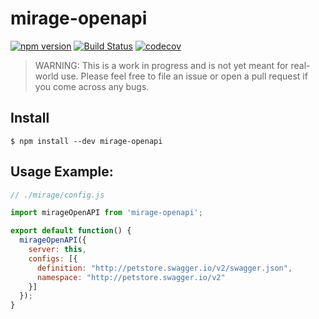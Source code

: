 # mirage-openapi
[![npm version](https://badge.fury.io/js/mirage-openapi.svg)](https://badge.fury.io/js/mirage-openapi)
[![Build Status](https://travis-ci.org/jlegrone/mirage-openapi.svg?branch=develop)](https://travis-ci.org/jlegrone/mirage-openapi)
[![codecov](https://codecov.io/gh/jlegrone/mirage-openapi/branch/develop/graph/badge.svg)](https://codecov.io/gh/jlegrone/mirage-openapi)

> WARNING: This is a work in progress and is not yet meant for real-world use.  Please feel free to file an issue or open a pull request if you come across any bugs.

## Install

```
$ npm install --dev mirage-openapi
```

## Usage Example:

```javascript
// ./mirage/config.js

import mirageOpenAPI from 'mirage-openapi';

export default function() {
  mirageOpenAPI({
    server: this,
    configs: [{
      definition: "http://petstore.swagger.io/v2/swagger.json",
      namespace: "http://petstore.swagger.io/v2"
    }]
  });
}
```

